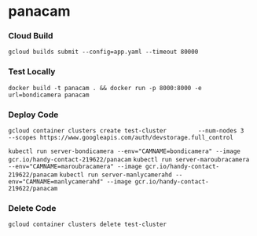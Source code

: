 # panacam

### Cloud Build
`gcloud builds submit --config=app.yaml --timeout 80000` 

### Test Locally
`docker build -t panacam . && docker run -p 8000:8000 -e url=bondicamera panacam`


### Deploy Code
`gcloud container clusters create test-cluster         --num-nodes 3         --scopes https://www.googleapis.com/auth/devstorage.full_control`

`kubectl run server-bondicamera --env="CAMNAME=bondicamera" --image gcr.io/handy-contact-219622/panacam`
`kubectl run server-maroubracamera --env="CAMNAME=maroubracamera" --image gcr.io/handy-contact-219622/panacam`
`kubectl run server-manlycamerahd --env="CAMNAME=manlycamerahd" --image gcr.io/handy-contact-219622/panacam`


### Delete Code
`gcloud container clusters delete test-cluster`



